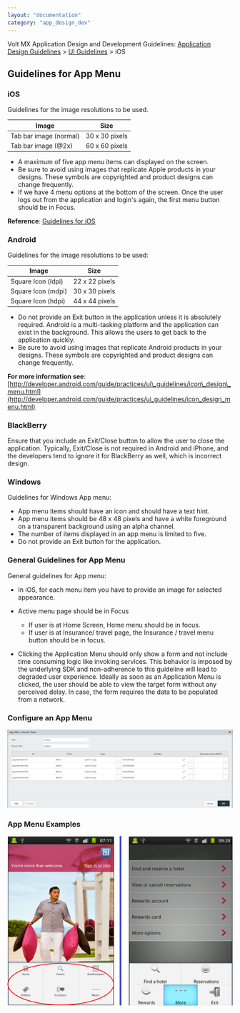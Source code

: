 ```yaml
---
layout: "documentation"
category: "app_design_dev"
---
```

                           

Volt MX  Application Design and Development Guidelines: [Application Design Guidelines](Application_Design_Guidelines_Overview.html) > [UI Guidelines](UI_Guidelines.html) > iOS

Guidelines for App Menu
-----------------------

### iOS

Guidelines for the image resolutions to be used.

  
| Image | Size |
| --- | --- |
| Tab bar image (normal) | 30 x 30 pixels |
| Tab bar image (@2x) | 60 x 60 pixels |

*   A maximum of five app menu items can displayed on the screen.
*   Be sure to avoid using images that replicate Apple products in your designs. These symbols are copyrighted and product designs can change frequently.
*   If we have 4 menu options at the bottom of the screen. Once the user logs out from the application and login's again, the first menu button should be in Focus.

**Reference**: [Guidelines for iOS](http://developer.apple.com/library/ios/)

### Android

Guidelines for the image resolutions to be used:

  
| Image | Size |
| --- | --- |
| Square Icon (ldpi) | 22 x 22 pixels |
| Square Icon (mdpi) | 30 x 30 pixels |
| Square Icon (hdpi) | 44 x 44 pixels |

*   Do not provide an Exit button in the application unless it is absolutely required. Android is a multi-tasking platform and the application can exist in the background. This allows the users to get back to the application quickly.
*   Be sure to avoid using images that replicate Android products in your designs. These symbols are copyrighted and product designs can change frequently.

**For more information see**: [http://developer.android.com/guide/practices/ui\_guidelines/icon\_design\_menu.html](http://developer.android.com/guide/practices/ui_guidelines/icon_design_menu.html)

### BlackBerry

Ensure that you include an Exit/Close button to allow the user to close the application. Typically, Exit/Close is not required in Android and iPhone, and the developers tend to ignore it for BlackBerry as well, which is incorrect design.

### Windows

Guidelines for Windows App menu:

*   App menu items should have an icon and should have a text hint.
*   App menu items should be 48 x 48 pixels and have a white foreground on a transparent background using an alpha channel.
*   The number of items displayed in an app menu is limited to five.
*   Do not provide an Exit button for the application.

### General Guidelines for App Menu

General guidelines for App menu:

*   In iOS, for each menu item you have to provide an image for selected appearance.
*   Active menu page should be in Focus
    *   If user is at Home Screen, Home menu should be in focus.
    *   If user is at Insurance/ travel page, the Insurance / travel menu button should be in focus.

*   Clicking the Application Menu should only show a form and not include time consuming logic like invoking services. This behavior is imposed by the underlying SDK and non-adherence to this guideline will lead to degraded user experience. Ideally as soon as an Application Menu is clicked, the user should be able to view the target form without any perceived delay. In case, the form requires the data to be populated from a network.

### Configure an App Menu

![](Resources/Images/Application_Menu_631x261.png)

### App Menu Examples

![](Resources/Images/App_Menu_Examples.png)
